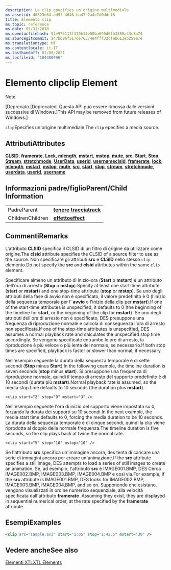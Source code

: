```yaml
---
description: La clip epecifies un'origine multimediale.
ms.assetid: 40323e64-ad5f-4646-bad7-2a4e7d0ddcf6
title: Elemento clip
ms.topic: reference
ms.date: 05/31/2018
ms.openlocfilehash: 9fe975113f370b13e50ba695d6fb3388a43c3a74
ms.sourcegitcommit: a47bd86f517de76374e4fff33cfeb613eb259a7e
ms.translationtype: MT
ms.contentlocale: it-IT
ms.lasthandoff: 01/06/2021
ms.locfileid: "104480996"
---
```

# <a name="clip-element"></a><span data-ttu-id="b8c63-103">Elemento clip</span><span class="sxs-lookup"><span data-stu-id="b8c63-103">clip Element</span></span>

> [!Note]  
> <span data-ttu-id="b8c63-104">\[Deprecato.</span><span class="sxs-lookup"><span data-stu-id="b8c63-104">\[Deprecated.</span></span> <span data-ttu-id="b8c63-105">Questa API può essere rimossa dalle versioni successive di Windows.\]</span><span class="sxs-lookup"><span data-stu-id="b8c63-105">This API may be removed from future releases of Windows.\]</span></span>

 

<span data-ttu-id="b8c63-106">`clip`Epecifies un'origine multimediale.</span><span class="sxs-lookup"><span data-stu-id="b8c63-106">The `clip` epecifies a media source.</span></span>

## <a name="attributes"></a><span data-ttu-id="b8c63-107">Attributi</span><span class="sxs-lookup"><span data-stu-id="b8c63-107">Attributes</span></span>

<span data-ttu-id="b8c63-108">[**CLSID**](clsid-attribute.md), [**framerate**](framerate-attribute.md), [**Lock**](lock-attribute.md), [**mlength**](mlength-attribute.md), [**mstart**](mstart-attribute.md), [**mstop**](mstop-attribute.md), [**mute**](mute-attribute.md), [**src**](src-attribute.md), [**Start**](start-attribute.md), [**Stop**](stop-attribute.md), [**Stream**](stream-attribute.md), [**stretchmode**](stretchmode-attribute.md), [**UserData**](userdata-attribute.md), [**userid**](userid-attribute.md), [**username**](username-attribute.md)</span><span class="sxs-lookup"><span data-stu-id="b8c63-108">[**clsid**](clsid-attribute.md), [**framerate**](framerate-attribute.md), [**lock**](lock-attribute.md), [**mlength**](mlength-attribute.md), [**mstart**](mstart-attribute.md), [**mstop**](mstop-attribute.md), [**mute**](mute-attribute.md), [**src**](src-attribute.md), [**start**](start-attribute.md), [**stop**](stop-attribute.md), [**stream**](stream-attribute.md), [**stretchmode**](stretchmode-attribute.md), [**userdata**](userdata-attribute.md), [**userid**](userid-attribute.md), [**username**](username-attribute.md)</span></span>

## <a name="parentchild-information"></a><span data-ttu-id="b8c63-109">Informazioni padre/figlio</span><span class="sxs-lookup"><span data-stu-id="b8c63-109">Parent/Child Information</span></span>



|          |                                  |
|----------|----------------------------------|
| <span data-ttu-id="b8c63-110">Padre</span><span class="sxs-lookup"><span data-stu-id="b8c63-110">Parent</span></span>   | [<span data-ttu-id="b8c63-111">**tenere traccia**</span><span class="sxs-lookup"><span data-stu-id="b8c63-111">**track**</span></span>](track-element.md)   |
| <span data-ttu-id="b8c63-112">Children</span><span class="sxs-lookup"><span data-stu-id="b8c63-112">Children</span></span> | [<span data-ttu-id="b8c63-113">**effetto**</span><span class="sxs-lookup"><span data-stu-id="b8c63-113">**effect**</span></span>](effect-element.md) |



 

## <a name="remarks"></a><span data-ttu-id="b8c63-114">Commenti</span><span class="sxs-lookup"><span data-stu-id="b8c63-114">Remarks</span></span>

<span data-ttu-id="b8c63-115">L'attributo **CLSID** specifica il CLSID di un filtro di origine da utilizzare come origine.</span><span class="sxs-lookup"><span data-stu-id="b8c63-115">The **clsid** attribute specifies the CLSID of a source filter to use as the source.</span></span> <span data-ttu-id="b8c63-116">Non specificare gli attributi **src** e **CLSID** nello stesso `clip` elemento.</span><span class="sxs-lookup"><span data-stu-id="b8c63-116">Do not specify the **src** and **clsid** attributes within the same `clip` element.</span></span>

<span data-ttu-id="b8c63-117">Specificare almeno un attributo di inizio-ora (**Start** o **mstart**) e un attributo dell'ora di arresto (**Stop** o **mstop**).</span><span class="sxs-lookup"><span data-stu-id="b8c63-117">Specify at least one start-time attribute (**start** or **mstart**) and one stop-time attribute (**stop** or **mstop**).</span></span> <span data-ttu-id="b8c63-118">Se uno degli attributi della fase di avvio non è specificato, il valore predefinito è 0 (l'inizio della sequenza temporale per l' **avvio** o l'inizio della clip per **mstart**).</span><span class="sxs-lookup"><span data-stu-id="b8c63-118">If one of the start-time attributes is unspecified, it defaults to 0 (the beginning of the timeline for **start**, or the beginning of the clip for **mstart**).</span></span> <span data-ttu-id="b8c63-119">Se uno degli attributi dell'ora di arresto non è specificato, DES presuppone una frequenza di riproduzione normale e calcola di conseguenza l'ora di arresto non specificata.</span><span class="sxs-lookup"><span data-stu-id="b8c63-119">If one of the stop-time attributes is unspecified, DES assumes a normal playback rate and calculates the unspecified stop time accordingly.</span></span> <span data-ttu-id="b8c63-120">Se vengono specificate entrambe le ore di arresto, la riproduzione è più veloce o più lenta del normale, se necessario.</span><span class="sxs-lookup"><span data-stu-id="b8c63-120">If both stop times are specified, playback is faster or slower than normal, if necessary.</span></span>

<span data-ttu-id="b8c63-121">Nell'esempio seguente la durata della sequenza temporale è di sette secondi (**Stop** minus **Start**).</span><span class="sxs-lookup"><span data-stu-id="b8c63-121">In the following example, the timeline duration is seven seconds (**stop** minus **start**).</span></span> <span data-ttu-id="b8c63-122">Si presuppone una frequenza di riproduzione normale, quindi il tempo di arresto del supporto predefinito è di 10 secondi (durata più **mstart**).</span><span class="sxs-lookup"><span data-stu-id="b8c63-122">Normal playback rate is assumed, so the media stop time defaults to 10 seconds (the duration plus **mstart**).</span></span>


```
<clip start="2" stop="9" mstart="3" />
```



<span data-ttu-id="b8c63-123">Nell'esempio seguente l'ora di inizio del supporto viene impostata su 0, forzando la durata dei supporti su 10 secondi.</span><span class="sxs-lookup"><span data-stu-id="b8c63-123">In the next example, the media start time defaults to 0, forcing the media duration to be 10 seconds.</span></span> <span data-ttu-id="b8c63-124">La durata della sequenza temporale è di cinque secondi, quindi la clip viene riprodotta al doppio della normale frequenza.</span><span class="sxs-lookup"><span data-stu-id="b8c63-124">The timeline duration is five seconds, so the clip plays back at twice the normal rate.</span></span>


```
<clip start="5" stop="10" mstop="10" />  
```



<span data-ttu-id="b8c63-125">Se l'attributo **src** specifica un'immagine ancora, des tenta di caricare una serie di immagini ancora per creare un'animazione.</span><span class="sxs-lookup"><span data-stu-id="b8c63-125">If the **src** attribute specifies a still image, DES attempts to load a series of still images to create an animation.</span></span> <span data-ttu-id="b8c63-126">Se, ad esempio, l'attributo **src** è IMAGE001.BMP, DES Cerca IMAGE002.BMP, IMAGE003.BMP, IMAGE004.BMP e così via.</span><span class="sxs-lookup"><span data-stu-id="b8c63-126">For example, if the **src** attribute is IMAGE001.BMP, DES looks for IMAGE002.BMP, IMAGE003.BMP, IMAGE004.BMP, and so on.</span></span> <span data-ttu-id="b8c63-127">Supponendo che esistano, vengono visualizzati in ordine numerico sequenziale, alla velocità specificata dall'attributo **framerate** .</span><span class="sxs-lookup"><span data-stu-id="b8c63-127">Assuming they exist, they are displayed in sequential numerical order, at the rate specified by the **framerate** attribute.</span></span>

## <a name="examples"></a><span data-ttu-id="b8c63-128">Esempi</span><span class="sxs-lookup"><span data-stu-id="b8c63-128">Examples</span></span>


```XML
<clip src="sample.avi" start="1:05" stop="1:42.5" mstart="30" />
```



## <a name="see-also"></a><span data-ttu-id="b8c63-129">Vedere anche</span><span class="sxs-lookup"><span data-stu-id="b8c63-129">See also</span></span>

<dl> <dt>

[<span data-ttu-id="b8c63-130">Elementi XTL</span><span class="sxs-lookup"><span data-stu-id="b8c63-130">XTL Elements</span></span>](xtl-elements.md)
</dt> </dl>

 

 




